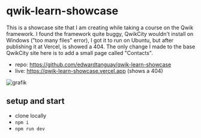 # qwik-learn-showcase

This is a showcase site that I am creating while taking a course on the Qwik framework. I found the framework quite buggy, QwikCity wouldn't install on Windows ("too many files" error), I got it to run on Ubuntu, but after publishing it at Vercel, is showed a 404. The only change I made to the base QwikCity site here is to add a small page called "Contacts".

- repo: https://github.com/edwardtanguay/qwik-learn-showcase
- live: https://qwik-learn-showcase.vercel.app (shows a 404)

![grafik](https://github.com/edwardtanguay/qwik-learn-showcase/assets/446574/e9cb9f9d-effe-458c-a1a9-159b14801e53)

## setup and start

- clone locally
- `npm i`
- `npm run dev`
    
